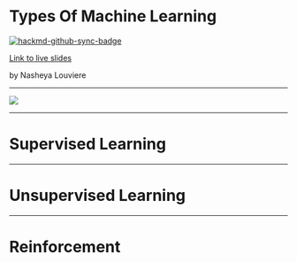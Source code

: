 # Types Of Machine Learning

[![hackmd-github-sync-badge](https://hackmd.io/SH93QC4RQdKfqmyzOM0Vbg/badge)](https://hackmd.io/SH93QC4RQdKfqmyzOM0Vbg)

[Link to live slides](https://hackmd.io/@xlQ9WIAmSZiqBWhri7jjKw/Hkxn2mN85#/)

by Nasheya Louviere


---

![](https://i.imgur.com/QRGlsBk.png)

---

# Supervised Learning 

---

# Unsupervised Learning

---

# Reinforcement